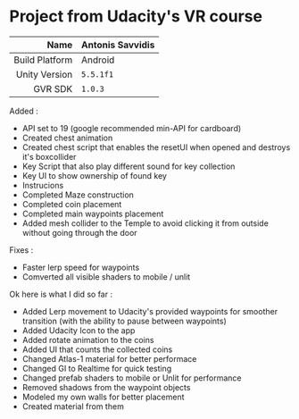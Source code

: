 # Project from Udacity's VR course
|Name|Antonis Savvidis|
| ---: | :--- |
|Build Platform |Android|
|Unity Version | `5.5.1f1` |
|GVR SDK | `1.0.3` |

Added :
* API set to 19 (google recommended min-API for cardboard)
* Created chest animation
* Created chest script that enables the resetUI when opened and destroys it's boxcollider
* Key Script that also play different sound for key collection
* Key UI to show ownership of found key
* Instrucions
* Completed Maze construction
* Completed coin placement
* Completed main waypoints placement
* Added mesh collider to the Temple to avoid clicking it from outside without going through the door

Fixes :
* Faster lerp speed for waypoints
* Comverted all visible shaders to mobile / unlit

Ok here is what I did so far :
- Added Lerp movement to Udacity's provided waypoints for smoother transition (with the ability to pause between waypoints)
- Added Udacity Icon to the app
- Added rotate animation to the coins
- Added UI that counts the collected coins
- Changed Atlas-1 material for better performace
- Changed GI to Realtime for quick testing
- Changed prefab shaders to mobile or Unlit for performance
- Removed shadows from the waypoint objects
- Modeled my own walls for better placement
- Created material from them
